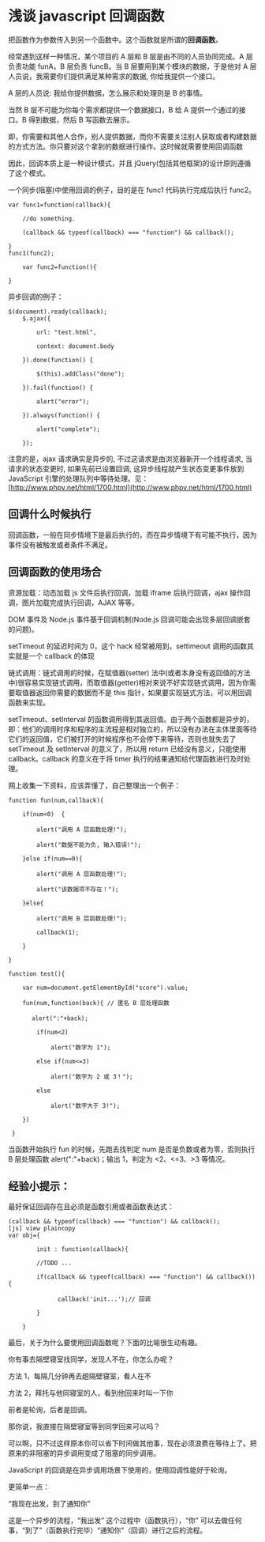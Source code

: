 # 浅谈 javascript 回调函数

把函数作为参数传入到另一个函数中。这个函数就是所谓的**回调函数**。

经常遇到这样一种情况，某个项目的 A 层和 B 层是由不同的人员协同完成。A 层负责功能 funA，B 层负责 funcB。当 B 层要用到某个模块的数据，于是他对 A 层人员说，我需要你们提供满足某种需求的数据, 你给我提供一个接口。

A 层的人员说: 我给你提供数据，怎么展示和处理则是 B 的事情。

当然 B 层不可能为你每个需求都提供一个数据接口，B 给 A 提供一个通过的接口。B 得到数据，然后 B 写函数去展示。

即，你需要和其他人合作，别人提供数据，而你不需要关注别人获取或者构建数据的方式方法。你只要对这个拿到的数据进行操作。这时候就需要使用回调函数

因此，回调本质上是一种设计模式，并且 jQuery(包括其他框架)的设计原则遵循了这个模式。

一个同步(阻塞)中使用回调的例子，目的是在 func1 代码执行完成后执行 func2。

```
var func1=function(callback){  
  
    //do something.  
  
    (callback && typeof(callback) === "function") && callback();  
  
}  
func1(func2);  
  
    var func2=function(){  
  
}  
```

异步回调的例子：

```
$(document).ready(callback);  
    $.ajax({  
  
        url: "test.html",  
  
        context: document.body  
  
    }).done(function() {   
  
        $(this).addClass("done");  
  
    }).fail(function() {   
  
        alert("error");  
  
    }).always(function() {   
  
        alert("complete");   
  
    });  
```

注意的是，ajax 请求确实是异步的, 不过这请求是由浏览器新开一个线程请求, 当请求的状态变更时, 如果先前已设置回调, 这异步线程就产生状态变更事件放到 JavaScript 引擎的处理队列中等待处理。见：[http://www.phpv.net/html/1700.html](http://www.phpv.net/html/1700.html)

## 回调什么时候执行

回调函数，一般在同步情境下是最后执行的，而在异步情境下有可能不执行，因为事件没有被触发或者条件不满足。

## 回调函数的使用场合

资源加载：动态加载 js 文件后执行回调，加载 iframe 后执行回调，ajax 操作回调，图片加载完成执行回调，AJAX 等等。

DOM 事件及 Node.js 事件基于回调机制(Node.js 回调可能会出现多层回调嵌套的问题)。

setTimeout 的延迟时间为 0，这个 hack 经常被用到，settimeout 调用的函数其实就是一个 callback 的体现

链式调用：链式调用的时候，在赋值器(setter) 法中(或者本身没有返回值的方法中)很容易实现链式调用，而取值器(getter)相对来说不好实现链式调用，因为你需要取值器返回你需要的数据而不是 this 指针，如果要实现链式方法，可以用回调函数来实现。

setTimeout、setInterval 的函数调用得到其返回值。由于两个函数都是异步的，即：他们的调用时序和程序的主流程是相对独立的，所以没有办法在主体里面等待它们的返回值，它们被打开的时候程序也不会停下来等待，否则也就失去了 setTimeout 及 setInterval 的意义了，所以用 return 已经没有意义，只能使用 callback。callback 的意义在于将 timer 执行的结果通知给代理函数进行及时处理。

网上收集一下资料，应该弄懂了，自己整理出一个例子：

```
function fun(num,callback){  
  
    if(num<0)  {   
  
        alert("调用 A 层函数处理!");  
  
        alert("数据不能为负, 输入错误!");   
  
    }else if(num==0){  
  
        alert("调用 A 层函数处理!");  
  
        alert("该数据项不存在！");  
  
    }else{  
  
        alert("调用 B 层函数处理!");  
  
        callback(1);  
  
    }  
  
}  
  
function test(){  
  
    var num=document.getElementById("score").value;  
  
    fun(num,function(back){ // 匿名 B 层处理函数  
  
　　　　alert(":"+back);  
  
        if(num<2)   
  
            alert("数字为 1");  
  
        else if(num<=3)   
  
            alert("数字为 2 或 3！");  
  
        else   
  
            alert("数字大于 3!");   
  
    })  
  
 }  
```

当函数开始执行 fun 的时候，先跑去找判定 num 是否是负数或者为零，否则执行 B 层处理函数 alert(":"+back)；输出 1，判定为 <2、<=3、>3 等情况。

## 经验小提示：

最好保证回调存在且必须是函数引用或者函数表达式：

```
(callback && typeof(callback) === "function") && callback();
[js] view plaincopy
var obj={  
  
        init : function(callback){  
  
        //TODO ...  
  
        if(callback && typeof(callback) === "function") && callback()){  
  
              callback('init...');// 回调  
  
        }  
  
    }  
```

最后，关于为什么要使用回调函数呢？下面的比喻很生动有趣。

你有事去隔壁寝室找同学，发现人不在，你怎么办呢？

方法 1，每隔几分钟再去趟隔壁寝室，看人在不

方法 2，拜托与他同寝室的人，看到他回来时叫一下你

前者是轮询，后者是回调。

那你说，我直接在隔壁寝室等到同学回来可以吗？

可以啊，只不过这样原本你可以省下时间做其他事，现在必须浪费在等待上了。把原来的非阻塞的异步调用变成了阻塞的同步调用。

JavaScript 的回调是在异步调用场景下使用的，使用回调性能好于轮询。

更简单一点：

“我现在出发，到了通知你”

这是一个异步的流程，“我出发” 这个过程中（函数执行），“你” 可以去做任何事，“到了”（函数执行完毕）“通知你”（回调）进行之后的流程。